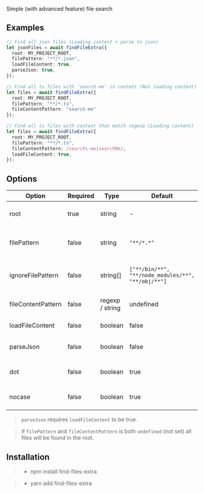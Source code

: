 Simple (with advanced feature) file search

## Examples

```ts
// Find all json files (Loading content + parse to json)
let jsonFiles = await findFileExtra({
  root: MY_PROJECT_ROOT,
  filePattern: "**/*.json",
  loadFileContent: true,
  parseJson: true,
});

// Find all ts files with 'search-me' in content (Not loading content)
let files = await findFileExtra({
  root: MY_PROJECT_ROOT,
  filePattern: "**/*.ts",
  fileContentPattern: "search-me"
});

// Find all ts files with content that match regexp (Loading content)
let files = await findFileExtra({
  root: MY_PROJECT_ROOT,
  filePattern: "**/*.ts",
  fileContentPattern: /search\-me|searchMe/,
  loadFileContent: true,
});
```

## Options

| Option             | Required | Type            | Default   | Description                                                                                  |
| ------------------ | -------- | --------------- | --------- | -------------------------------------------------------------------------------------------- |
| root               | true     | string          | -         | Root directory to search in.                                                                 |
| filePattern        | false    | string          | `"**/*.*"`  | File pattern to search for. [glob pattern](https://en.wikipedia.org/wiki/Glob_(programming)) |
| ignoreFilePattern  | false    | string[]        | `["**/bin/**", "**/node_modules/**", "**/obj/**"]` | File pattern to ignore. [glob pattern](https://en.wikipedia.org/wiki/Glob_(programming))     |
| fileContentPattern | false    | regexp / string | undefined | File content pattern to search for.                                                          |
| loadFileContent    | false    | boolean         | false     | Load file content.                                                                           |
| parseJson          | false    | boolean         | false     | Parse file content to json.                                                                  |
| dot                | false    | boolean         | true      | Use dot notation for json keys.                                                              |
| nocase             | false    | boolean         | true      | Case insensitive search.                                                                     |

> `parseJson` requires `loadFileContent` to be true.

> if `filePattern` and `fileContentPattern` is both `undefined` (not set) all files will be found in the root.

## Installation

> - npm install find-files-extra

> - yarn add find-files-extra
